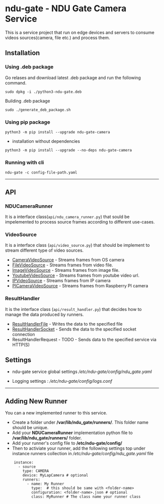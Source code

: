 # ndu-gate - NDU Gate Camera Service

This is a service project that run on edge devices and servers to consume videos sources(camera, file etc.) and process them.

## Installation

### Using .deb package

Go relases and download latest .deb package and run the following command.

```
sudo dpkg -i ./python3-ndu-gate.deb
```

Building .deb package

```
sudo ./generate_deb_package.sh
```

### Using pip package
```
python3 -m pip install --upgrade ndu-gate-camera
```


* installation without dependencies


```
python3 -m pip install --upgrade --no-deps ndu-gate-camera
```

### Running with cli

```
ndu-gate -c config-file-path.yaml
```

--- 
## API

### NDUCameraRunner

It is a interface class(```api/ndu_camera_runner.py```) that sould be impelemented to process source frames according to different use-cases.
 
### VideoSource

It is a interface class (```api/video_source.py```) that should be implement to stream different type of video sources.


* [CameraVideoSource](ndu_gate_camera/camera/video_sources/camera_video_source.py)          - Streams frames from OS camera
* [FileVideoSource](ndu_gate_camera/camera/video_sources/file_video_source.py)              - Streams frames from video file.
* [ImageVideoSource](ndu_gate_camera/camera/video_sources/image_video_source.py)              - Streams frames from image file.
* [YoutubeVideoSource](ndu_gate_camera/camera/video_sources/youtube_video_source.py)        - Streams frames from youtube video url.
* [IPVideoSource](ndu_gate_camera/camera/video_sources/ip_camera_video_source.py)           - Streams frames from IP camera
* [PICameraVideoSource](ndu_gate_camera/camera/video_sources/pi_camera_video_source.py)     - Streams frames from Raspberry PI camera

### ResultHandler

 It is the interface class (```api/result_handler.py```) that decides how to manage the data produced by runners.

* [ResultHandlerFile](ndu_gate_camera/camera/result_handlers/result_handler_file.py)        - Writes the data to the specified file
* [ResultHandlerSocket](ndu_gate_camera/camera/result_handlers/result_handler_socket.py)    - Sends the data to the specified socket connection
* ResultHandlerRequest  - TODO - Sends data to the specified service via HTTP(S)


## Settings

* ndu-gate service global settings */etc/ndu-gate/config/ndu_gate.yaml*

* Logging settings : */etc/ndu-gate/config/logs.conf*


---
 
## Adding New Runner

You can a new implemented runner to this service. 

 * Create a folder under **/var/lib/ndu_gate/runners/**. This folder name should be unique.
 * Add your **NDUCameraRunner** implementation python file to **/var/lib/ndu_gate/runners/** folder.
 * Add your runner's config file to **/etc/ndu-gate/config/<folder-name>**
 * Then to activiate your runner, add the following settings top under instance runners collection in */etc/ndu-gate/config/ndu_gate.yaml* file
  
```
    instance:
      - source
        type: CAMERA
        device: MyLapCamera # optional
        runners:
          - name: My Runner
            type:  # this should be same with <folder-name>
            configuration: <folder-name>.json # optional
            class: MyRunner # The class name your runner class
```



